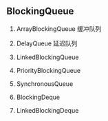 
##  BlockingQueue
1. ArrayBlockingQueue 缓冲队列 

2. DelayQueue 延迟队列

3. LinkedBlockingQueue
4. PriorityBlockingQueue
5. SynchronousQueue
6. BlockingDeque
7. LinkedBlockingDeque























































